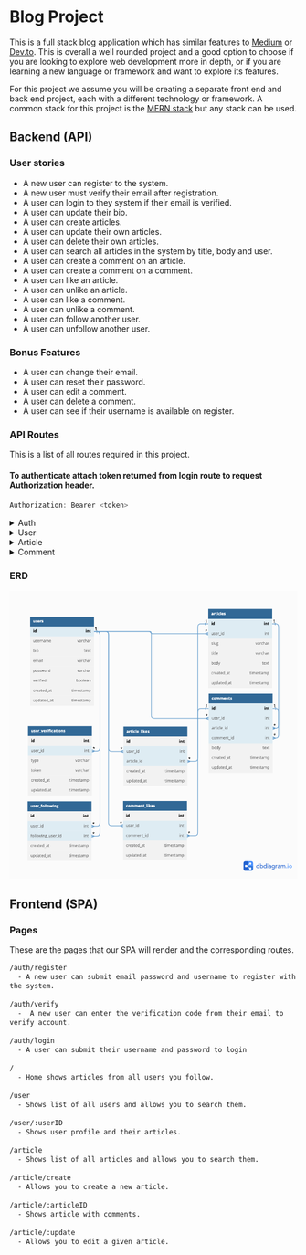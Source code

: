 # Blog Project

This is a full stack blog application which has similar features to [Medium](https://medium.com/) or [Dev.to](https://dev.to/). This is overall a well rounded project and a good option to choose if you are looking to explore web development more in depth, or if you are learning a new language or framework and want to explore its features.

For this project we assume you will be creating a separate front end and back end project, each with a different technology or framework. A common stack for this project is the [MERN stack](https://www.mongodb.com/mern-stack) but any stack can be used.

## Backend (API)

### User stories

* A new user can register to the system.
* A new user must verify their email after registration.
* A user can login to they system if their email is verified.
* A user can update their bio.
* A user can create articles.
* A user can update their own articles.
* A user can delete their own articles.
* A user can search all articles in the system by title, body and user.
* A user can create a comment on an article.
* A user can create a comment on a comment.
* A user can like an article.
* A user can unlike an article.
* A user can like a comment.
* A user can unlike a comment.
* A user can follow another user.
* A user can unfollow another user.

### Bonus Features

* A user can change their email.
* A user can reset their password.
* A user can edit a comment.
* A user can delete a comment.
* A user can see if their username is available on register.

### API Routes

This is a list of all routes required in this project.

#### To authenticate attach token returned from login route to request Authorization header.

``` js
Authorization: Bearer <token>
```

<details>
<summary>Auth</summary>

``` js
// New user register
POST: '/auth/register',
query: [],
body: ['username', 'email', 'password']
```

``` js
// New user verify
POST: '/auth/register/verify',
query: [],
body: ['username', 'token']
```

``` js
// User login
POST: '/auth/login',
query: [],
body: ['username', 'password']
```

</details>

<details>
<summary>User</summary>

``` js
// Get all users and search by username and bio
GET: '/user',
query: ['username', 'bio'],
body: []
```

``` js
// Get individual user with articles
GET: '/user/:userId',
query: [],
body: []
```

``` js
// Update individual user (Only for requesting user)
PATCH: '/user/:userId',
query: [],
body: ['bio']
```

``` js
// Follow user
POST: '/user/:userId/follow',
query: [],
body: []
```

``` js
// Unfollow user
DELETE: '/user/:userId/follow',
query: [],
body: []
```

</details>

<details>
<summary>Article</summary>

``` js
// Get all articles and search by title, body and username
GET: '/article',
query: ['title', 'body', 'username'],
body: []
```

``` js
// Get individual article with likes and comments
GET: '/article/:articleId',
query: [],
body: []
```

``` js
// Create article
POST: '/article',
query: [],
body: ['title', 'body']
```

``` js
// Update article (Only for requesting user articles)
PATCH: '/article/:articleId',
query: [],
body: ['title', 'body']
```

``` js
// Delete article (Only for requesting user articles)
DELETE: '/article/:articleId',
query: [],
body: []
```

``` js
// Create comment on article
POST: '/article/:articleId/comment',
query: [],
body: ['body']
```

``` js
// Like article
POST: '/article/:articleId/like',
query: [],
body: []
```

``` js
// Unlike article
DELETE: '/article/:articleId/like',
query: [],
body: []
```

</details>

<details>
<summary>Comment</summary>

``` js
// Create comment on comment
POST: '/comment/:commentId/comment',
query: [],
body: ['body']
```

``` js
// Get comment with child comments
GET: '/comment/:commentId',
query: [],
body: []
```

``` js
// Like comment
POST: '/comment/:commentId/like',
query: [],
body: []
```

``` js
// Unlike comment
DELETE: '/comment/:commentId/like',
query: [],
body: []
```

</details>

### ERD

![ERD diagram](/projects/blog/ERD.png)

## Frontend (SPA)

### Pages

These are the pages that our SPA will render and the corresponding routes.

```
/auth/register
  - A new user can submit email password and username to register with the system.

/auth/verify
  -  A new user can enter the verification code from their email to verify account.

/auth/login
  - A user can submit their username and password to login

/
  - Home shows articles from all users you follow.

/user
  - Shows list of all users and allows you to search them.

/user/:userID
  - Shows user profile and their articles.

/article
  - Shows list of all articles and allows you to search them.

/article/create
  - Allows you to create a new article.

/article/:articleID
  - Shows article with comments.

/article/:update
  - Allows you to edit a given article.
```
